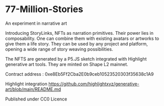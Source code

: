 # 77-Million-Stories
An experiment in narrative art

Introducing StoryLinks, NFTs as narration primitives.
Their power lies in composability.
One can combine them with existing avatars or artworks to give them a life story.
They can be used by any project and platform, opening a wide range of story weaving possibilities. 

The NFTS are generated by a P5.JS sketch integrated with Highlight generative art tools.
They are minted on Shape L2 mainnet.

Contract address : 0xe8Eb5Ff2Cba2E0b9ceb10523520303f35638c1A9

Highlight integration 
https://github.com/highlightxyz/generative-art/blob/main/README.md

Published under CC0 Licence
